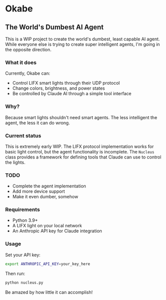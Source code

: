 # Okabe

## The World's Dumbest AI Agent

This is a WIP project to create the world's dumbest, least capable AI agent. While everyone else is trying to create super intelligent agents, I'm going in the opposite direction.

### What it does

Currently, Okabe can:
- Control LIFX smart lights through their UDP protocol
- Change colors, brightness, and power states
- Be controlled by Claude AI through a simple tool interface

### Why?

Because smart lights shouldn't need smart agents. The less intelligent the agent, the less it can do wrong.

### Current status

This is extremely early WIP. The LIFX protocol implementation works for basic light control, but the agent functionality is incomplete. The `Nucleus` class provides a framework for defining tools that Claude can use to control the lights.

### TODO

- Complete the agent implementation
- Add more device support
- Make it even dumber, somehow

### Requirements

- Python 3.9+
- A LIFX light on your local network
- An Anthropic API key for Claude integration

### Usage

Set your API key:
```bash
export ANTHROPIC_API_KEY=your_key_here
```

Then run:
```bash
python nucleus.py
```

Be amazed by how little it can accomplish!
